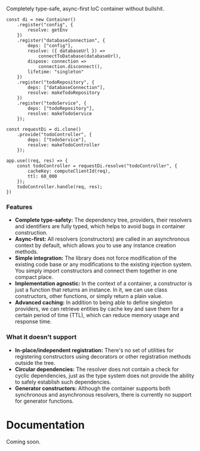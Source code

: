 Completely type-safe, async-first IoC container without bullshit.

```ts!
const di = new Container()
    .register("config", {
        resolve: getEnv
    })
    .register("databaseConnection", {
        deps: ["config"],
        resolve: ({ databaseUrl }) =>
            connectToDatabase(databaseUrl),
        dispose: connection =>
            connection.disconnect(),
        lifetime: "singleton"
    })
    .register("todoRepository", {
        deps: ["databaseConnection"],
        resolve: makeTodoRepository
    })
    .register("todoService", {
        deps: ["todoRepository"],
        resolve: makeTodoService
    });

const requestDi = di.clone()
    .provide("todoController", {
        deps: ["todoService"],
        resolve: makeTodoController
    });

app.use((req, res) => {
    const todoController = requestDi.resolve("todoController", {
        cacheKey: computeClientId(req),
        ttl: 60_000
    });
    todoController.handle(req, res);
})
```

### Features
- **Complete type-safety:** The dependency tree, providers, their resolvers and identifiers are fully typed, which helps to avoid bugs in container construction.
- **Async-first:** All resolvers (constructors) are called in an asynchronous context by default, which allows you to use any instance creation methods.
- **Simple integration:** The library does not force modification of the existing code base or any modifications to the existing injection system. You simply import constructors and connect them together in one compact place.
- **Implementation agnostic:** In the context of a container, a constructor is just a function that returns an instance. In it, we can use class constructors, other functions, or simply return a plain value.
- **Advanced caching:** In addition to being able to define singleton providers, we can retrieve entities by cache key and save them for a certain period of time (TTL), which can reduce memory usage and response time.

### What it doesn't support
- **In-place/independent registration:** There's no set of utilities for registering constructors using decorators or other registration methods outside the tree.
- **Circular dependencies:** The resolver does not contain a check for cyclic dependencies, just as the type system does not provide the ability to safely establish such dependencies.
- **Generator constructors:** Although the container supports both synchronous and asynchronous resolvers, there is currently no support for generator functions.

# Documentation

Coming soon.